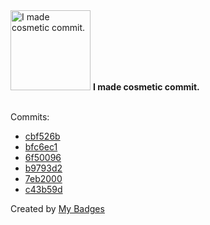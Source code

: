<img src="https://my-badges.github.io/my-badges/cosmetic-commit.png" alt="I made cosmetic commit." title="I made cosmetic commit." width="128">
<strong>I made cosmetic commit.</strong>
<br><br>

Commits:

- <a href="https://github.com/andrewjswan/esphome-update-addon/commit/cbf526b1d532b84c2315aee138d51a9d7dbe55eb">cbf526b</a>
- <a href="https://github.com/andrewjswan/svitlobot/commit/bfc6ec1c1725b7821e14a8cb0030fe7290e8cb5e">bfc6ec1</a>
- <a href="https://github.com/andrewjswan/esphome-components/commit/6f50096051d679e1979485c5ebdbf05fb1b91abc">6f50096</a>
- <a href="https://github.com/andrewjswan/EspHoMaTriXv2/commit/b9793d2f88e0d03671c96b647040c2b4bc2c9910">b9793d2</a>
- <a href="https://github.com/andrewjswan/MediaPortal-1/commit/7eb20002498d3c50da61f7b835c5ac3280671b70">7eb2000</a>
- <a href="https://github.com/andrewjswan/mediaportal-fanart-handler/commit/c43b59dda329858cd1967765250e27693f2fdc27">c43b59d</a>


Created by <a href="https://github.com/my-badges/my-badges">My Badges</a>